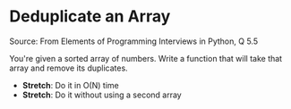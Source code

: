 # Deduplicate an Array

Source: From Elements of Programming Interviews in Python, Q 5.5

You're given a sorted array of numbers. Write a function that will take that array and remove its duplicates.

- **Stretch**: Do it in O(N) time
- **Stretch**: Do it without using a second array